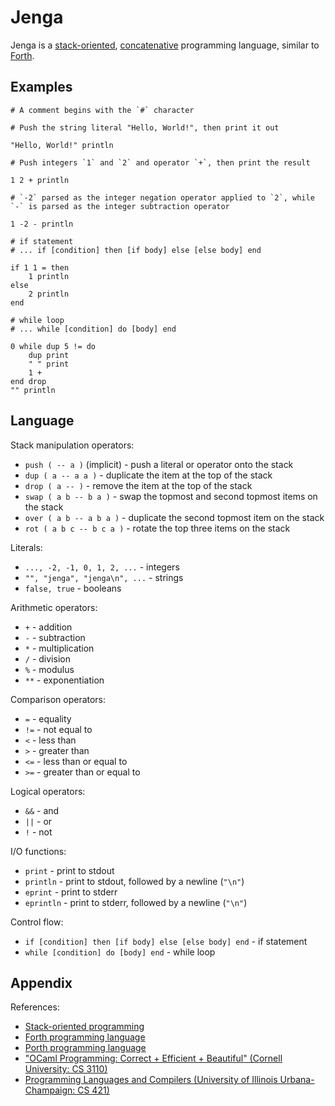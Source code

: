 # Jenga

Jenga is a [stack-oriented](https://en.wikipedia.org/wiki/Stack-oriented_programming), [concatenative](https://en.wikipedia.org/wiki/Concatenative_programming_language) programming language, similar to [Forth](https://en.wikipedia.org/wiki/Forth_(programming_language)).

## Examples

```
# A comment begins with the `#` character

# Push the string literal "Hello, World!", then print it out

"Hello, World!" println

# Push integers `1` and `2` and operator `+`, then print the result

1 2 + println

# `-2` parsed as the integer negation operator applied to `2`, while `-` is parsed as the integer subtraction operator

1 -2 - println

# if statement
# ... if [condition] then [if body] else [else body] end

if 1 1 = then
    1 println
else
    2 println
end

# while loop
# ... while [condition] do [body] end

0 while dup 5 != do
    dup print
    " " print
    1 +
end drop
"" println
```

## Language

Stack manipulation operators:
- `push ( -- a )` (implicit) - push a literal or operator onto the stack
- `dup ( a -- a a )` - duplicate the item at the top of the stack
- `drop ( a -- )` - remove the item at the top of the stack
- `swap ( a b -- b a )` - swap the topmost and second topmost items on the stack
- `over ( a b -- a b a )` - duplicate the second topmost item on the stack
- `rot ( a b c -- b c a )` - rotate the top three items on the stack

Literals:
- `..., -2, -1, 0, 1, 2, ...` - integers
- `"", "jenga", "jenga\n", ...` - strings
- `false, true` - booleans

Arithmetic operators:
- `+` - addition
- `-` - subtraction
- `*` - multiplication
- `/` - division
- `%` - modulus
- `**` - exponentiation

Comparison operators:
- `=` - equality
- `!=` - not equal to
- `<` - less than
- `>` - greater than
- `<=` - less than or equal to
- `>=` - greater than or equal to

Logical operators:
- `&&` - and
- `||` - or
- `!` - not

I/O functions:
- `print` - print to stdout
- `println` - print to stdout, followed by a newline (`"\n"`)
- `eprint` - print to stderr
- `eprintln` - print to stderr, followed by a newline (`"\n"`)

Control flow:
- `if [condition] then [if body] else [else body] end` - if statement
- `while [condition] do [body] end` - while loop

## Appendix

References:
- [Stack-oriented programming](https://en.wikipedia.org/wiki/Stack-oriented_programming)
- [Forth programming language](https://en.wikipedia.org/wiki/Forth_(programming_language))
- [Porth programming language](https://gitlab.com/tsoding/porth)
- ["OCaml Programming: Correct + Efficient + Beautiful" (Cornell University: CS 3110)](https://github.com/cs3110/textbook)
- [Programming Languages and Compilers (University of Illinois Urbana-Champaign: CS 421)](https://courses.engr.illinois.edu/cs421/fa2022/)
